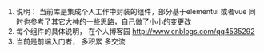 1. 说明： 当前库是集成个人工作中封装的组件，部分基于elementui 或者vue 同时也参考了其它大神的一些思路，自己做了小小的变更改
2. 每个组件的具体说明， 在个人博客园 http://www.cnblogs.com/qq4535292
3. 当前是前端入门者， 多积累 多交流